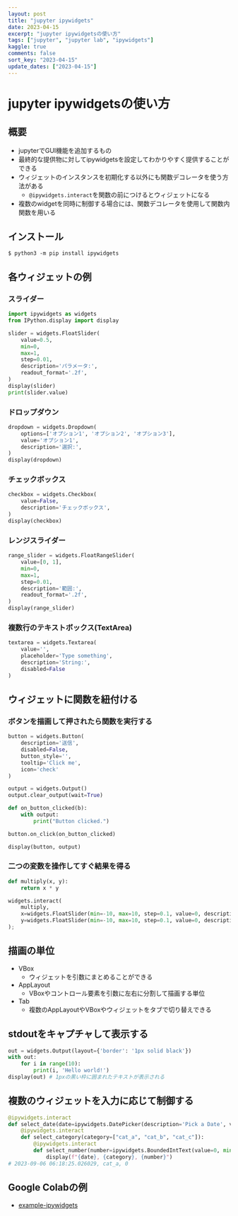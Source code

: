 ```yaml
---
layout: post
title: "jupyter ipywidgets"
date: 2023-04-15
excerpt: "jupyter ipywidgetsの使い方"
tags: ["jupyter", "jupyter lab", "ipywidgets"]
kaggle: true
comments: false
sort_key: "2023-04-15"
update_dates: ["2023-04-15"]
---
```


# jupyter ipywidgetsの使い方

## 概要 
 - jupyterでGUI機能を追加するもの
 - 最終的な提供物に対してipywidgetsを設定してわかりやすく提供することができる
 - ウィジェットのインスタンスを初期化する以外にも関数デコレータを使う方法がある
   - `@ipywidgets.interact`を関数の前につけるとウィジェットになる
 - 複数のwidgetを同時に制御する場合には、関数デコレータを使用して関数内関数を用いる

## インストール

```console
$ python3 -m pip install ipywidgets
```

## 各ウィジェットの例

### スライダー

```python
import ipywidgets as widgets
from IPython.display import display

slider = widgets.FloatSlider(
    value=0.5,
    min=0,
    max=1,
    step=0.01,
    description='パラメータ:',
    readout_format='.2f',
)
display(slider)
print(slider.value)
```

### ドロップダウン

```python
dropdown = widgets.Dropdown(
    options=['オプション1', 'オプション2', 'オプション3'],
    value='オプション1',
    description='選択:',
)
display(dropdown)
```

### チェックボックス

```python
checkbox = widgets.Checkbox(
    value=False,
    description='チェックボックス',
)
display(checkbox)
```

### レンジスライダー

```python
range_slider = widgets.FloatRangeSlider(
    value=[0, 1],
    min=0,
    max=1,
    step=0.01,
    description='範囲:',
    readout_format='.2f',
)
display(range_slider)
```

### 複数行のテキストボックス(TextArea)

```python
textarea = widgets.Textarea(
    value='',
    placeholder='Type something',
    description='String:',
    disabled=False
)
```

## ウィジェットに関数を紐付ける

### ボタンを描画して押されたら関数を実行する

```python
button = widgets.Button(
    description='送信',
    disabled=False,
    button_style='',
    tooltip='Click me',
    icon='check'
)

output = widgets.Output()
output.clear_output(wait=True)

def on_button_clicked(b):
    with output:
        print("Button clicked.")

button.on_click(on_button_clicked)

display(button, output)
```

### 二つの変数を操作してすぐ結果を得る

```python
def multiply(x, y):
    return x * y

widgets.interact(
    multiply,
    x=widgets.FloatSlider(min=-10, max=10, step=0.1, value=0, description="x"),
    y=widgets.FloatSlider(min=-10, max=10, step=0.1, value=0, description="y")
);
```

## 描画の単位
 - VBox
   - ウィジェットを引数にまとめることができる
 - AppLayout
   - VBoxやコントロール要素を引数に左右に分割して描画する単位
 - Tab
   - 複数のAppLayoutやVBoxやウィジェットをタブで切り替えできる

## stdoutをキャプチャして表示する

```python
out = widgets.Output(layout={'border': '1px solid black'})
with out:
    for i in range(10):
        print(i, 'Hello world!')
display(out) # 1pxの黒い枠に囲まれたテキストが表示される
```

## 複数のウィジェットを入力に応じて制御する

```python
@ipywidgets.interact
def select_date(date=ipywidgets.DatePicker(description='Pick a Date', value=datetime.datetime.now(), disabled=False)):
    @ipywidgets.interact
    def select_category(category=["cat_a", "cat_b", "cat_c"]):
        @ipywidgets.interact
        def select_number(number=ipywidgets.BoundedIntText(value=0, min=0, max=10)):
            display(f"{date}, {category}, {number}")
# 2023-09-06 06:18:25.026029, cat_a, 0
```

## Google Colabの例
 - [example-ipywidgets](https://colab.research.google.com/drive/1PNtMAb4GN9AGUpghnUChk9baa6gjnIDs?usp=sharing)
